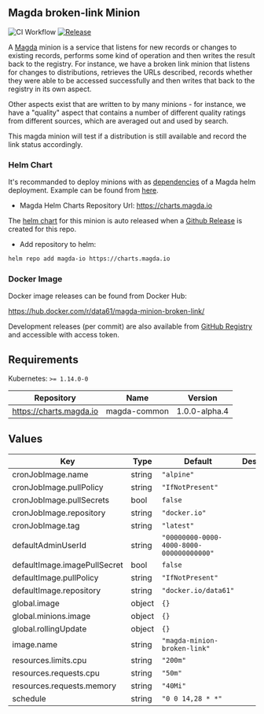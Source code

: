 ## Magda broken-link Minion

![CI Workflow](https://github.com/magda-io/magda-minion-broken-link/workflows/Main%20CI%20Workflow/badge.svg?branch=master) [![Release](https://img.shields.io/github/release/magda-io/magda-minion-broken-link.svg)](https://github.com/magda-io/magda-minion-broken-link/releases)

A [Magda](https://github.com/magda-io/magda) minion is a service that listens for new records or changes to existing records, performs some kind of operation and then writes the result back to the registry. For instance, we have a broken link minion that listens for changes to distributions, retrieves the URLs described, records whether they were able to be accessed successfully and then writes that back to the registry in its own aspect.

Other aspects exist that are written to by many minions - for instance, we have a "quality" aspect that contains a number of different quality ratings from different sources, which are averaged out and used by search.

This magda minion will test if a distribution is still available and record the link status accordingly.

### Helm Chart

It's recommanded to deploy minions with as [dependencies](https://helm.sh/docs/topics/chart_best_practices/dependencies/) of a Magda helm deployment. Example can be found from [here](https://github.com/magda-io/magda-config).

-   Magda Helm Charts Repository Url: https://charts.magda.io

The [helm chart](https://helm.sh/docs/topics/charts/) for this minion is auto released when a [Github Release](https://help.github.com/en/github/administering-a-repository/creating-releases) is created for this repo.

-   Add repository to helm:

```bash
helm repo add magda-io https://charts.magda.io
```

### Docker Image

Docker image releases can be found from Docker Hub:

https://hub.docker.com/r/data61/magda-minion-broken-link/

Development releases (per commit) are also available from [GitHub Registry](https://github.com/magda-io/magda-minion-broken-link/packages) and accessible with access token.

## Requirements

Kubernetes: `>= 1.14.0-0`

| Repository              | Name         | Version       |
| ----------------------- | ------------ | ------------- |
| https://charts.magda.io | magda-common | 1.0.0-alpha.4 |

## Values

| Key                          | Type   | Default                                  | Description |
| ---------------------------- | ------ | ---------------------------------------- | ----------- |
| cronJobImage.name            | string | `"alpine"`                               |             |
| cronJobImage.pullPolicy      | string | `"IfNotPresent"`                         |             |
| cronJobImage.pullSecrets     | bool   | `false`                                  |             |
| cronJobImage.repository      | string | `"docker.io"`                            |             |
| cronJobImage.tag             | string | `"latest"`                               |             |
| defaultAdminUserId           | string | `"00000000-0000-4000-8000-000000000000"` |             |
| defaultImage.imagePullSecret | bool   | `false`                                  |             |
| defaultImage.pullPolicy      | string | `"IfNotPresent"`                         |             |
| defaultImage.repository      | string | `"docker.io/data61"`                     |             |
| global.image                 | object | `{}`                                     |             |
| global.minions.image         | object | `{}`                                     |             |
| global.rollingUpdate         | object | `{}`                                     |             |
| image.name                   | string | `"magda-minion-broken-link"`             |             |
| resources.limits.cpu         | string | `"200m"`                                 |             |
| resources.requests.cpu       | string | `"50m"`                                  |             |
| resources.requests.memory    | string | `"40Mi"`                                 |             |
| schedule                     | string | `"0 0 14,28 * *"`                        |             |
